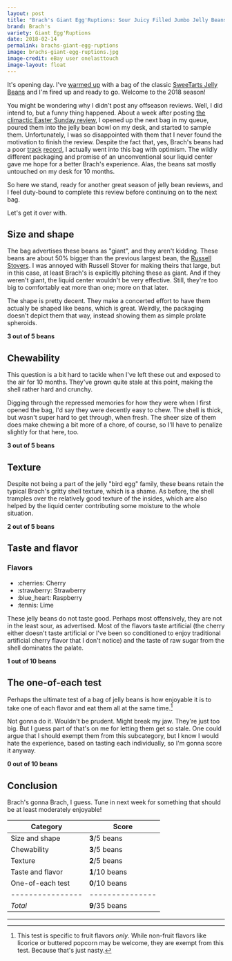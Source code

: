 ```yaml
---
layout: post
title: "Brach's Giant Egg'Ruptions: Sour Juicy Filled Jumbo Jelly Beans"
brand: Brach's
variety: Giant Egg'Ruptions
date: 2018-02-14
permalink: brachs-giant-egg-ruptions
image: brachs-giant-egg-ruptions.jpg
image-credit: eBay user onelasttouch
image-layout: float
---
```


It's opening day.
I've [warmed up](https://twitter.com/scott_ish/status/961010835492671488)
with a bag of the classic [SweeTarts Jelly Beans](/sweetarts-jelly-beans)
and I'm fired up and ready to go.
Welcome to the 2018 season!

You might be wondering why I didn't post any offseason reviews.
Well, I did intend to, but a funny thing happened.
About a week after posting
[the climactic Easter Sunday review](/gimbals-gourmet-jelly-beans),
I opened up the next bag in my queue,
poured them into the jelly bean bowl on my desk,
and started to sample them.
Unfortunately, I was so disappointed with them that
I never found the motivation to finish the review.
Despite the fact that, yes, Brach's beans had a poor
[track](/brachs-classic-jelly-bird-eggs)
[record](/brachs-speckled-jelly-bird-eggs),
I actually went into this bag with optimism.
The wildly different packaging and promise of an unconventional
sour liquid center gave me hope for a better Brach's experience.
Alas, the beans sat mostly untouched on my desk for 10 months.

So here we stand, ready for another great season of jelly bean reviews,
and I feel duty-bound to complete this review
before continuing on to the next bag.

Let's get it over with.


## Size and shape

The bag advertises these beans as "giant", and they aren't kidding.
These beans are about 50% bigger than the previous largest bean,
the [Russell Stovers](/russell-stover-pectin-jelly-beans).
I was annoyed with Russell Stover for making theirs that large,
but in this case, at least Brach's is explicitly pitching these as giant.
And if they weren't giant, the liquid center wouldn't be very effective.
Still, they're too big to comfortably eat more than one; more on that later.

The shape is pretty decent. They make a concerted effort to have them
actually be shaped like beans, which is great.
Weirdly, the packaging doesn't depict them that way,
instead showing them as simple prolate spheroids.

**3 out of 5 beans**


## Chewability

This question is a bit hard to tackle when
I've left these out and exposed to the air for 10 months.
They've grown quite stale at this point,
making the shell rather hard and crunchy.

Digging through the repressed memories for
how they were when I first opened the bag,
I'd say they were decently easy to chew.
The shell is thick, but wasn't super hard to get through, when fresh.
The sheer size of them does make chewing a bit more of a chore,
of course, so I'll have to penalize slightly for that here, too.

**3 out of 5 beans**


## Texture

Despite not being a part of the jelly "bird egg" family,
these beans retain the typical Brach's gritty shell texture,
which is a shame.
As before, the shell tramples over the relatively good texture of the insides,
which are also helped by the liquid center
contributing some moisture to the whole situation.

**2 out of 5 beans**


## Taste and flavor

<div class="inset">
    <h3>Flavors</h3>
    <ul class="emoji-list">
        <li>:cherries: Cherry</li>
        <li>:strawberry: Strawberry</li>
        <li>:blue_heart: Raspberry</li>
        <li>:tennis: Lime</li>
    </ul>
</div>

These jelly beans do not taste good.
Perhaps most offensively, they are not in the least sour, as advertised.
Most of the flavors taste artificial
(the cherry either doesn't taste artificial or I've been so conditioned to
enjoy traditional artificial cherry flavor that I don't notice)
and the taste of raw sugar from the shell dominates the palate.

**1 out of 10 beans**


## The one-of-each test

Perhaps the ultimate test of a bag of jelly beans is how enjoyable it is
to take one of each flavor and eat them all at the same time.[^1]

Not gonna do it. Wouldn't be prudent.
Might break my jaw. They're just too big.
But I guess part of that's on me for letting them get so stale.
One could argue that I should exempt them from this subcategory,
but I know I would hate the experience, based on tasting each individually,
so I'm gonna score it anyway.

**0 out of 10 beans**


## Conclusion

Brach's gonna Brach, I guess.
Tune in next week for something that should be at least moderately enjoyable!

Category         | Score
---------------- | ---------------
Size and shape   | **3**/5 beans
Chewability      | **3**/5 beans
Texture          | **2**/5 beans
Taste and flavor | **1**/10 beans
One-of-each test | **0**/10 beans
---------------- | ---------------
_Total_          | **9**/35 beans


---

[^1]: This test is specific to fruit flavors _only_. While non-fruit flavors like licorice or buttered popcorn may be welcome, they are exempt from this test. Because that's just nasty.
